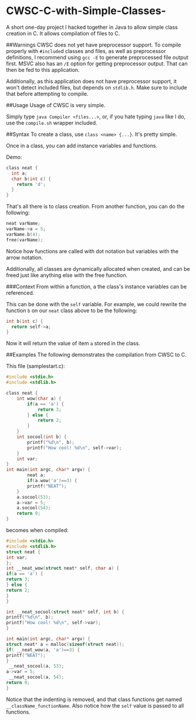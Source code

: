 # CWSC-C-with-Simple-Classes-
A short one-day project I hacked together in Java to allow simple class creation in C. It allows compilation of files to C.

##Warnings
CWSC does not yet have preprocessor support. To compile properly with `#include`d classes and files, as well as preprocessor definitions, I recommend using `gcc -E` to generate preprocessed file output first. MSVC also has an `/E` option for getting preprocessor output. That can then be fed to this application.

Additionally, as this application does not have preprocessor support, it won't detect included files, but depends on `stdlib.h`. Make sure to include that before attempting to compile.

##Usage
Usage of CWSC is very simple.

Simply type `java Compiler <files...>`, or, if you hate typing `java` like I do, use the `compile.sh` wrapper included.

##Syntax
To create a class, use `class <name> {...}`. It's pretty simple.

Once in a class, you can add instance variables and functions.

Demo:
```C
class neat {
  int a;
  char b(int c) {
    return 'd';
  }
}
```

That's all there is to class creation.
From another function, you can do the following:
```C
neat varName;
varName->a = 5;
varName.b(4);
free(varName);
```
Notice how functions are called with dot notation but variables with the arrow notation.

Additionally, all classes are dynamically allocated when created, and can be freed just like anything else with the free function.

###Context
From within a function, a the class's instance variables can be referenced.

This can be done with the `self` variable. For example, we could rewrite the function `b` on our `neat` class above to be the following:
```C
int b(int c) {
  return self->a;
}
```
Now it will return the value of item `a` stored in the class.

##Examples
The following demonstrates the compilation from CWSC to C.

This file (samplestart.c):
```C
#include <stdio.h>
#include <stdlib.h>

class neat {
	int wow(char a) {
		if(a == 'a') {
			return 3;
		} else {
			return 2;
		}
	}
	int socool(int b) {
		printf("%d\n", b);
		printf("How cool! %d\n", self->var);
	}
	int var;
}
int main(int argc, char* argv) {
        neat a;
        if(a.wow('a')==3) {
		printf("NEAT");
	}
	a.socool(53);
	a->var = 5;
	a.socool(54);
	return 0;
}
```
becomes when compiled:
```C
#include <stdio.h>
#include <stdlib.h>
struct neat {
int var;
};
int __neat_wow(struct neat* self, char a) { 
if(a == 'a') {
return 3;
} else {
return 2;
}
}

int __neat_socool(struct neat* self, int b) { 
printf("%d\n", b);
printf("How cool! %d\n", self->var);
}

int main(int argc, char* argv) {
struct neat* a = malloc(sizeof(struct neat));
if( __neat_wow(a, 'a')==3) {
printf("NEAT");
}
 __neat_socool(a, 53);
a->var = 5;
 __neat_socool(a, 54);
return 0;
}
```
Notice that the indenting is removed, and that class functions get named `__className_functionName`. Also notice how the `self` value is passed to all functions.
